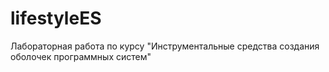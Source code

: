 # lifestyleES
Лабораторная работа по курсу "Инструментальные средства создания оболочек программных систем"
